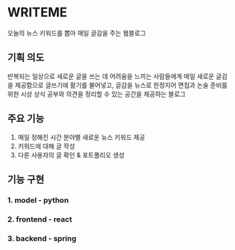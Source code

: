 # WRITEME
오늘의 뉴스 키워드를 뽑아 매일 글감을 주는 웹블로그

## 기획 의도
반복되는 일상으로 새로운 글을 쓰는 데 어려움을 느끼는 사람들에게 매일 새로운 글감을 제공함으로 글쓰기에 활기를 불어넣고, 글감을 뉴스로 한정지어 면접과 논술 준비를 위한 시상 상식 공부와 의견을 정리할 수 있는 공간을 제공하는 블로그

## 주요 기능
1. 매일 정해진 시간 분야별 새로운 뉴스 키워드 제공
2. 키워드에 대해 글 작성
3. 다른 사용자의 글 확인 & 포트폴리오 생성

## 기능 구현

### 1. model - python
### 2. frontend - react
### 3. backend - spring
